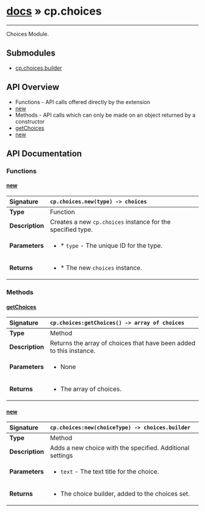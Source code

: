# [docs](index.md) » cp.choices
---

Choices Module.

## Submodules
 * [cp.choices.builder](cp.choices.builder.md)

## API Overview
* Functions - API calls offered directly by the extension
 * [new](#new)
* Methods - API calls which can only be made on an object returned by a constructor
 * [getChoices](#getchoices)
 * [new](#new)

## API Documentation

### Functions

#### [new](#new)
| <span style="float: left;">**Signature**</span> | <span style="float: left;">`cp.choices.new(type) -> choices` </span>                                                          |
| -----------------------------------------------------|---------------------------------------------------------------------------------------------------------|
| **Type**                                             | Function                                                                                         |
| **Description**                                      | Creates a new `cp.choices` instance for the specified type.                                                                                         |
| **Parameters**                                       | <ul markdown="1"><li markdown="1">* `type`	- The unique ID for the type.</li></ul> |
| **Returns**                                          | <ul markdown="1"><li markdown="1">* The new `choices` instance.</li></ul>          |

### Methods

#### [getChoices](#getchoices)
| <span style="float: left;">**Signature**</span> | <span style="float: left;">`cp.choices:getChoices() -> array of choices` </span>                                                          |
| -----------------------------------------------------|---------------------------------------------------------------------------------------------------------|
| **Type**                                             | Method                                                                                         |
| **Description**                                      | Returns the array of choices that have been added to this instance.                                                                                         |
| **Parameters**                                       | <ul markdown="1"><li markdown="1">None</li></ul> |
| **Returns**                                          | <ul markdown="1"><li markdown="1">The array of choices.</li></ul>          |

#### [new](#new)
| <span style="float: left;">**Signature**</span> | <span style="float: left;">`cp.choices:new(choiceType) -> choices.builder` </span>                                                          |
| -----------------------------------------------------|---------------------------------------------------------------------------------------------------------|
| **Type**                                             | Method                                                                                         |
| **Description**                                      | Adds a new choice with the specified. Additional settings                                                                                         |
| **Parameters**                                       | <ul markdown="1"><li markdown="1">`text`	- The text title for the choice.</li></ul> |
| **Returns**                                          | <ul markdown="1"><li markdown="1">The choice builder, added to the choices set.</li></ul>          |

